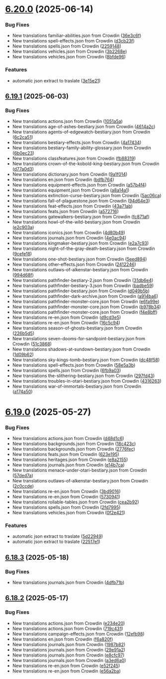 # [6.20.0](https://github.com/allnnde/pf2e-esp-translation/compare/v6.19.1...v6.20.0) (2025-06-14)


### Bug Fixes

* New translations familiar-abilities.json from Crowdin ([36e3c6f](https://github.com/allnnde/pf2e-esp-translation/commit/36e3c6fd7193868b3ec3bd727fe8f500eed9d52a))
* New translations spell-effects.json from Crowdin ([d3cb23f](https://github.com/allnnde/pf2e-esp-translation/commit/d3cb23f0cf7d40cff967ae2fb327223a8825d889))
* New translations spells.json from Crowdin ([2259148](https://github.com/allnnde/pf2e-esp-translation/commit/22591483a66e4bb2a098993e4fedd862bd80001e))
* New translations vehicles.json from Crowdin ([3b2268e](https://github.com/allnnde/pf2e-esp-translation/commit/3b2268ebdf1faa36391ae21a3958e9195d58efc9))
* New translations vehicles.json from Crowdin ([8bfde96](https://github.com/allnnde/pf2e-esp-translation/commit/8bfde9613ba832fe9e4ad3d67bb35bb1cbb79153))


### Features

* automatic json extract to traslate ([3e15e21](https://github.com/allnnde/pf2e-esp-translation/commit/3e15e21bf0d35e09c37d36c9850e1516beed0a8b))



## [6.19.1](https://github.com/allnnde/pf2e-esp-translation/compare/v6.19.0...v6.19.1) (2025-06-03)


### Bug Fixes

* New translations actions.json from Crowdin ([1051a5a](https://github.com/allnnde/pf2e-esp-translation/commit/1051a5a3b7a7b6835362f3ed43ad2b5ddadf7909))
* New translations age-of-ashes-bestiary.json from Crowdin ([4614a2c](https://github.com/allnnde/pf2e-esp-translation/commit/4614a2cf69306de813ad2425279b1f762b4a4337))
* New translations agents-of-edgewatch-bestiary.json from Crowdin ([6c2ca51](https://github.com/allnnde/pf2e-esp-translation/commit/6c2ca519d66308e06e7969f0d563ff37853b6426))
* New translations bestiary-effects.json from Crowdin ([4a17434](https://github.com/allnnde/pf2e-esp-translation/commit/4a17434a7ba8bc39c7295a2ac083eaba94683e23))
* New translations bestiary-family-ability-glossary.json from Crowdin ([6b0ec23](https://github.com/allnnde/pf2e-esp-translation/commit/6b0ec23caea0feacfa54dd235dd499cc2ec36235))
* New translations classfeatures.json from Crowdin ([fb88319](https://github.com/allnnde/pf2e-esp-translation/commit/fb88319f466c3e1ca5584c2c373e9eb7a4a537bd))
* New translations crown-of-the-kobold-king-bestiary.json from Crowdin ([d77a0d3](https://github.com/allnnde/pf2e-esp-translation/commit/d77a0d33151441e26de3b934d00b7e0e76b36c2a))
* New translations dictionary.json from Crowdin ([9a1f014](https://github.com/allnnde/pf2e-esp-translation/commit/9a1f014496bec085827ecdd1773b2f2c39b3bba6))
* New translations en.json from Crowdin ([bdfb764](https://github.com/allnnde/pf2e-esp-translation/commit/bdfb76498eb0103967e2ecd5659e87fa5ac9a5ba))
* New translations equipment-effects.json from Crowdin ([a57b4f4](https://github.com/allnnde/pf2e-esp-translation/commit/a57b4f49760bee819ee7febc0f673b247290d64d))
* New translations equipment.json from Crowdin ([a8a14a1](https://github.com/allnnde/pf2e-esp-translation/commit/a8a14a14de594bd029c483898f4ff7b8e8c2228e))
* New translations extinction-curse-bestiary.json from Crowdin ([5ac06ca](https://github.com/allnnde/pf2e-esp-translation/commit/5ac06ca3fbe3cdc3c68336265d37665a11d3e983))
* New translations fall-of-plaguestone.json from Crowdin ([94d64e3](https://github.com/allnnde/pf2e-esp-translation/commit/94d64e30e906a1cc618387c9bed9a8b2032cd07a))
* New translations feat-effects.json from Crowdin ([43a71ab](https://github.com/allnnde/pf2e-esp-translation/commit/43a71abefa03e86c468e90712ddd2fbaead3956d))
* New translations feats.json from Crowdin ([a572716](https://github.com/allnnde/pf2e-esp-translation/commit/a572716da99442858cb2c51f16d915237566df98))
* New translations gatewalkers-bestiary.json from Crowdin ([fc871af](https://github.com/allnnde/pf2e-esp-translation/commit/fc871af87ae5d185be608bff7f03123d6568fa4e))
* New translations howl-of-the-wild-bestiary.json from Crowdin ([e2c903a](https://github.com/allnnde/pf2e-esp-translation/commit/e2c903a66744bce1fc4370f88568a898267b53c3))
* New translations iconics.json from Crowdin ([4d80b49](https://github.com/allnnde/pf2e-esp-translation/commit/4d80b4969a93125de761e78502140faf704adc5d))
* New translations journals.json from Crowdin ([4e0ac94](https://github.com/allnnde/pf2e-esp-translation/commit/4e0ac94ecc414b527c434652a21366dd458bca4d))
* New translations kingmaker-bestiary.json from Crowdin ([e2a7c93](https://github.com/allnnde/pf2e-esp-translation/commit/e2a7c93e2c8bb318b957d8f42fd3025c8b3155ae))
* New translations night-of-the-gray-death-bestiary.json from Crowdin ([9cefe18](https://github.com/allnnde/pf2e-esp-translation/commit/9cefe18b81281a86cf936e409c0dd99549bde05c))
* New translations one-shot-bestiary.json from Crowdin ([5eed894](https://github.com/allnnde/pf2e-esp-translation/commit/5eed894b34cdd7a22af431fa3f99d77d3371e26d))
* New translations other-effects.json from Crowdin ([2412246](https://github.com/allnnde/pf2e-esp-translation/commit/2412246a1e6f38f14b5fc4d1b5619eee0e4dbf09))
* New translations outlaws-of-alkenstar-bestiary.json from Crowdin ([994d68f](https://github.com/allnnde/pf2e-esp-translation/commit/994d68f24d1994cc6d0b5cea94b5761a7128b340))
* New translations pathfinder-bestiary-2.json from Crowdin ([31db6e4](https://github.com/allnnde/pf2e-esp-translation/commit/31db6e4cb46d5b2e32ee311deb6dcc86e9bf3876))
* New translations pathfinder-bestiary-3.json from Crowdin ([badbe59](https://github.com/allnnde/pf2e-esp-translation/commit/badbe590d0816cd469b128b941c3896ffcb5fb37))
* New translations pathfinder-bestiary.json from Crowdin ([d049b5b](https://github.com/allnnde/pf2e-esp-translation/commit/d049b5bb07705e4f8f3f6b496c03f08729c73055))
* New translations pathfinder-dark-archive.json from Crowdin ([a914ba6](https://github.com/allnnde/pf2e-esp-translation/commit/a914ba63e25d4f14b98adb4e383e8d2ab34608b6))
* New translations pathfinder-monster-core.json from Crowdin ([e6fa99e](https://github.com/allnnde/pf2e-esp-translation/commit/e6fa99e2860abd85ec5a152e732414bb8d7123ec))
* New translations pathfinder-monster-core.json from Crowdin ([b978b34](https://github.com/allnnde/pf2e-esp-translation/commit/b978b34936fe67d9fcbb7e210a525e1cb6a99802))
* New translations pathfinder-monster-core.json from Crowdin ([f4e8bff](https://github.com/allnnde/pf2e-esp-translation/commit/f4e8bff90be6c495d20834776f6dfa437721134c))
* New translations re-en.json from Crowdin ([d9cd3e5](https://github.com/allnnde/pf2e-esp-translation/commit/d9cd3e5e501fd2c3a57e9e19a9dad6bfb84d4ddf))
* New translations re-en.json from Crowdin ([16c5c94](https://github.com/allnnde/pf2e-esp-translation/commit/16c5c94455f38272109f01a495b7a656017b2a7d))
* New translations season-of-ghosts-bestiary.json from Crowdin ([226b5d5](https://github.com/allnnde/pf2e-esp-translation/commit/226b5d5bd010a86a92af1c7144328aaa6b775cf4))
* New translations seven-dooms-for-sandpoint-bestiary.json from Crowdin ([51c3868](https://github.com/allnnde/pf2e-esp-translation/commit/51c3868bd21472b28b99d35e04cc4d5f5af0acee))
* New translations shadows-at-sundown-bestiary.json from Crowdin ([1d09b62](https://github.com/allnnde/pf2e-esp-translation/commit/1d09b6203b0ee40750fc1ad40c9ecd0b0fbb8a8e))
* New translations sky-kings-tomb-bestiary.json from Crowdin ([dc48f58](https://github.com/allnnde/pf2e-esp-translation/commit/dc48f583fa67287cb51941f2b69a70f3c0e1aa16))
* New translations spell-effects.json from Crowdin ([58e5a3b](https://github.com/allnnde/pf2e-esp-translation/commit/58e5a3bdde86cd064473c8733414251d3efb4f89))
* New translations spells.json from Crowdin ([6fb9a03](https://github.com/allnnde/pf2e-esp-translation/commit/6fb9a03cf671d7e82415bb2793cce2977d6e9d95))
* New translations the-slithering-bestiary.json from Crowdin ([297fd43](https://github.com/allnnde/pf2e-esp-translation/commit/297fd434cc4014a0851da01e1d44594d7d9e24da))
* New translations troubles-in-otari-bestiary.json from Crowdin ([4316263](https://github.com/allnnde/pf2e-esp-translation/commit/43162632b3997caac18a13b147e344296335b03d))
* New translations war-of-immortals-bestiary.json from Crowdin ([a174a50](https://github.com/allnnde/pf2e-esp-translation/commit/a174a50ef6d5bce3bf5518f7f76c700f3aa67b8f))



# [6.19.0](https://github.com/allnnde/pf2e-esp-translation/compare/v6.18.3...v6.19.0) (2025-05-27)


### Bug Fixes

* New translations actions.json from Crowdin ([d48d1c6](https://github.com/allnnde/pf2e-esp-translation/commit/d48d1c69cd76091cba0dedfe3ef7c8f82a01c176))
* New translations backgrounds.json from Crowdin ([18c423c](https://github.com/allnnde/pf2e-esp-translation/commit/18c423c2b92805b9e32ce37a2d939183ffa8eb96))
* New translations backgrounds.json from Crowdin ([2776fec](https://github.com/allnnde/pf2e-esp-translation/commit/2776fec03e269ee6e5bc8a99a2e98bb006f65fff))
* New translations feats.json from Crowdin ([623e195](https://github.com/allnnde/pf2e-esp-translation/commit/623e1959ce8781d1eedb4c5fb53742eedbfe345f))
* New translations heritages.json from Crowdin ([e8a2155](https://github.com/allnnde/pf2e-esp-translation/commit/e8a21557f6f3532faa1e25cc8353f0d2781ed387))
* New translations journals.json from Crowdin ([e14b7ca](https://github.com/allnnde/pf2e-esp-translation/commit/e14b7ca189f4556eb6299a02ff5fb91879d52bed))
* New translations menace-under-otari-bestiary.json from Crowdin ([57ded7a](https://github.com/allnnde/pf2e-esp-translation/commit/57ded7aa2c8b74da8fac934d769346cdadc01cde))
* New translations outlaws-of-alkenstar-bestiary.json from Crowdin ([2c0ccde](https://github.com/allnnde/pf2e-esp-translation/commit/2c0ccde7a6326dd68d56fca6210553ead4a345de))
* New translations re-en.json from Crowdin ([3bd9016](https://github.com/allnnde/pf2e-esp-translation/commit/3bd901613d2faede5d667822c6ab165f77cb2c6b))
* New translations re-en.json from Crowdin ([5730941](https://github.com/allnnde/pf2e-esp-translation/commit/5730941b2dc2f181e2eebd938cf048221d5601b5))
* New translations rollable-tables.json from Crowdin ([cea2b92](https://github.com/allnnde/pf2e-esp-translation/commit/cea2b924dc852b17eac8fa6b1f9202784c8ff313))
* New translations spells.json from Crowdin ([2fd7995](https://github.com/allnnde/pf2e-esp-translation/commit/2fd79954b1acb4f93e2bd1675ac4c4d1ada7d806))
* New translations vehicles.json from Crowdin ([0f2e421](https://github.com/allnnde/pf2e-esp-translation/commit/0f2e421bf248aa9a85f1624b44a219216d463296))


### Features

* automatic json extract to traslate ([5d22949](https://github.com/allnnde/pf2e-esp-translation/commit/5d229497e8cfe05f4128377eec7ddf541604a07a))
* automatic json extract to traslate ([22517e1](https://github.com/allnnde/pf2e-esp-translation/commit/22517e164e05ecbf9c42e75308e840d1a88ee7cb))



## [6.18.3](https://github.com/allnnde/pf2e-esp-translation/compare/v6.18.2...v6.18.3) (2025-05-18)


### Bug Fixes

* New translations journals.json from Crowdin ([4dfb71b](https://github.com/allnnde/pf2e-esp-translation/commit/4dfb71b3f86574b4206ebd1cedaf808b53d2de94))



## [6.18.2](https://github.com/allnnde/pf2e-esp-translation/compare/v6.18.1...v6.18.2) (2025-05-17)


### Bug Fixes

* New translations actions.json from Crowdin ([e234e20](https://github.com/allnnde/pf2e-esp-translation/commit/e234e20d2bbae78a93537b84b708e838db99258d))
* New translations actions.json from Crowdin ([719c431](https://github.com/allnnde/pf2e-esp-translation/commit/719c431651bc68a4b6c3596369436188205334b0))
* New translations campaign-effects.json from Crowdin ([12efb98](https://github.com/allnnde/pf2e-esp-translation/commit/12efb984f2a6024042b3df9d529149a918e2cd8a))
* New translations en.json from Crowdin ([f6a820f](https://github.com/allnnde/pf2e-esp-translation/commit/f6a820f780dff883d380514d48313774b33541bd))
* New translations journals.json from Crowdin ([1987b82](https://github.com/allnnde/pf2e-esp-translation/commit/1987b823e7bf459a506ea0a6accdf8fe0b89cb4b))
* New translations journals.json from Crowdin ([29e91a2](https://github.com/allnnde/pf2e-esp-translation/commit/29e91a282e56ead71c0b316d1b0907e0a14af229))
* New translations journals.json from Crowdin ([e8cfc97](https://github.com/allnnde/pf2e-esp-translation/commit/e8cfc978b496f13da708c1eff874713fec138b3f))
* New translations journals.json from Crowdin ([a3ed6a0](https://github.com/allnnde/pf2e-esp-translation/commit/a3ed6a0794f8f917b08cb1f5c240c907befff81b))
* New translations re-en.json from Crowdin ([e52f245](https://github.com/allnnde/pf2e-esp-translation/commit/e52f24567e26969d275c7aa741f565a5a979ca2d))
* New translations re-en.json from Crowdin ([e56a2ba](https://github.com/allnnde/pf2e-esp-translation/commit/e56a2bac9832334acfda7c84905bc930dff9f761))



